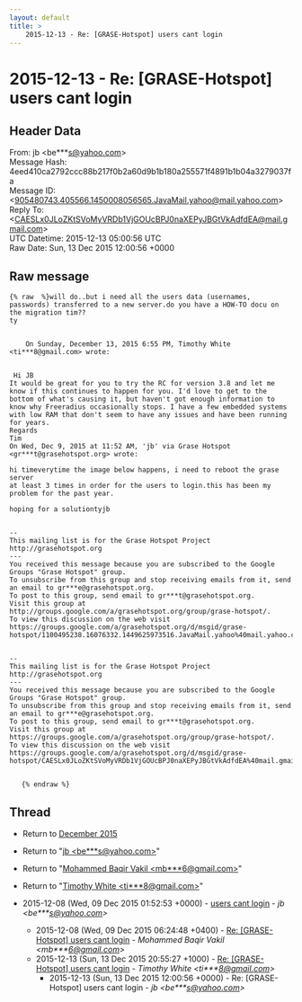 ```yaml
---
layout: default
title: >
    2015-12-13 - Re: [GRASE-Hotspot] users cant login
---
```


# 2015-12-13 - Re: [GRASE-Hotspot] users cant login

## Header Data

From: jb \<be***s@yahoo.com\><br>
Message Hash: 4eed410ca2792ccc88b217f0b2a60d9b1b180a255571f4891b1b04a3279037fa<br>
Message ID: \<905480743.405566.1450008056565.JavaMail.yahoo@mail.yahoo.com\><br>
Reply To: \<CAESLx0JLoZKtSVoMyVRDb1VjGOUcBPJ0naXEPyJBGtVkAdfdEA@mail.gmail.com\><br>
UTC Datetime: 2015-12-13 05:00:56 UTC<br>
Raw Date: Sun, 13 Dec 2015 12:00:56 +0000<br>

## Raw message

```
{% raw  %}will do..but i need all the users data (usernames, passwords) transferred to a new server.do you have a HOW-TO docu on the migration tim??
ty 


    On Sunday, December 13, 2015 6:55 PM, Timothy White <ti***8@gmail.com> wrote:
 

 Hi JB
It would be great for you to try the RC for version 3.8 and let me know if this continues to happen for you. I'd love to get to the bottom of what's causing it, but haven't got enough information to know why Freeradius occasionally stops. I have a few embedded systems with low RAM that don't seem to have any issues and have been running for years.
Regards
Tim
On Wed, Dec 9, 2015 at 11:52 AM, 'jb' via Grase Hotspot <gr***t@grasehotspot.org> wrote:

hi timeverytime the image below happens, i need to reboot the grase server
at least 3 times in order for the users to login.this has been my problem for the past year. 

hoping for a solutiontyjb


-- 
This mailing list is for the Grase Hotspot Project http://grasehotspot.org
--- 
You received this message because you are subscribed to the Google Groups "Grase Hotspot" group.
To unsubscribe from this group and stop receiving emails from it, send an email to gr***e@grasehotspot.org.
To post to this group, send email to gr***t@grasehotspot.org.
Visit this group at http://groups.google.com/a/grasehotspot.org/group/grase-hotspot/.
To view this discussion on the web visit https://groups.google.com/a/grasehotspot.org/d/msgid/grase-hotspot/1100495238.16076332.1449625973516.JavaMail.yahoo%40mail.yahoo.com.


-- 
This mailing list is for the Grase Hotspot Project http://grasehotspot.org
--- 
You received this message because you are subscribed to the Google Groups "Grase Hotspot" group.
To unsubscribe from this group and stop receiving emails from it, send an email to gr***e@grasehotspot.org.
To post to this group, send email to gr***t@grasehotspot.org.
Visit this group at https://groups.google.com/a/grasehotspot.org/group/grase-hotspot/.
To view this discussion on the web visit https://groups.google.com/a/grasehotspot.org/d/msgid/grase-hotspot/CAESLx0JLoZKtSVoMyVRDb1VjGOUcBPJ0naXEPyJBGtVkAdfdEA%40mail.gmail.com.


   {% endraw %}
```

## Thread

+ Return to [December 2015](/archive/2015/12)

+ Return to "[jb <be***s<span>@</span>yahoo.com>](/authors/be___s_at_yahoo_com)"
+ Return to "[Mohammed Baqir Vakil <mb***6<span>@</span>gmail.com>](/authors/mb___6_at_gmail_com)"
+ Return to "[Timothy White <ti***8<span>@</span>gmail.com>](/authors/ti___8_at_gmail_com)"

+ 2015-12-08 (Wed, 09 Dec 2015 01:52:53 +0000) - [users cant login](/archive/2015/12/472b1d3c54cc6e4fa433e789b332b1f919a4b913aba4a645dea2990cc235053e) - _jb \<be***s@yahoo.com\>_
  + 2015-12-08 (Wed, 09 Dec 2015 06:24:48 +0400) - [Re: [GRASE-Hotspot] users cant login](/archive/2015/12/3aa16b844bf143e20abbe1cfba55ba909cdc11d19b7f199743caccd6e61ca653) - _Mohammed Baqir Vakil \<mb***6@gmail.com\>_
  + 2015-12-13 (Sun, 13 Dec 2015 20:55:27 +1000) - [Re: [GRASE-Hotspot] users cant login](/archive/2015/12/6affae3df698db723147882e2ae81ba51c465b5696f7b78c1d3a943fb3a07193) - _Timothy White \<ti***8@gmail.com\>_
    + 2015-12-13 (Sun, 13 Dec 2015 12:00:56 +0000) - Re: [GRASE-Hotspot] users cant login - _jb \<be***s@yahoo.com\>_

